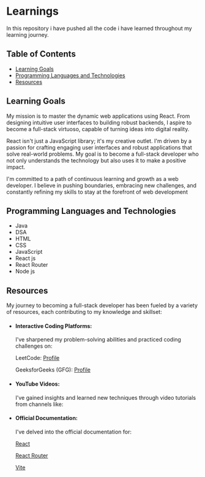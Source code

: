# Learnings

In this repository i have pushed all the code i have learned throughout my learning journey.

## Table of Contents

- [Learning Goals](#learning-goals)
- [Programming Languages and Technologies](#programming-languages-and-technologies)
- [Resources](#resources)

## Learning Goals

My mission is to master the dynamic web applications using React. From designing intuitive user interfaces to building robust backends, I aspire to become a full-stack virtuoso, capable of turning ideas into digital reality.

React isn't just a JavaScript library; it's my creative outlet. I'm driven by a passion for crafting engaging user interfaces and robust applications that solve real-world problems. My goal is to become a full-stack developer who not only understands the technology but also uses it to make a positive impact.

I'm committed to a path of continuous learning and growth as a web developer. I believe in pushing boundaries, embracing new challenges, and constantly refining my skills to stay at the forefront of web development

## Programming Languages and Technologies

- Java
- DSA
- HTML
- CSS
- JavaScript
- React js
- React Router
- Node js

## Resources

My journey to becoming a full-stack developer has been fueled by a variety of resources, each contributing to my knowledge and skillset:

- #### Interactive Coding Platforms:

  I've sharpened my problem-solving abilities and practiced coding challenges on:

  LeetCode: [Profile](https://leetcode.com/u/anand_prakash01/)

  GeeksforGeeks (GFG): [Profile](https://www.geeksforgeeks.org/user/anandprakash21/)

- #### YouTube Videos:
  I've gained insights and learned new techniques through video tutorials from channels like:
- #### Official Documentation:

  I've delved into the official documentation for:

  [React](https://react.dev/learn)

  [React Router](https://reactrouter.com/en/main/start/overview)

  [Vite](https://vitejs.dev/guide/)
